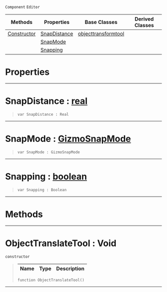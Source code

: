  `Component` `Editor`



|Methods|Properties|Base Classes|Derived Classes|
|---|---|---|---|
|[ Constructor](https://github.com/ZilchEngine/ZilchDocs/blob/master/code_reference/class_reference/objecttranslatetool.markdown#objecttranslatetool-void)|[ SnapDistance](https://github.com/ZilchEngine/ZilchDocs/blob/master/code_reference/class_reference/objecttranslatetool.markdown#snapdistance-zero-engine)|[objecttransformtool](https://github.com/ZilchEngine/ZilchDocs/blob/master/code_reference/class_reference/objecttransformtool.markdown)| |
| |[ SnapMode](https://github.com/ZilchEngine/ZilchDocs/blob/master/code_reference/class_reference/objecttranslatetool.markdown#snapmode-zero-engine-doc)| | |
| |[ Snapping](https://github.com/ZilchEngine/ZilchDocs/blob/master/code_reference/class_reference/objecttranslatetool.markdown#snapping-zero-engine-doc)| | |


 #  Properties


---  
 #  SnapDistance : [real](https://github.com/ZilchEngine/ZilchDocs/blob/master/code_reference/nada_base_types/real.markdown)

> 
> ``` lang=cpp, name=Nada
> var SnapDistance : Real


---  
 #  SnapMode : [GizmoSnapMode](https://github.com/ZilchEngine/ZilchDocs/blob/master/code_reference/enum_reference.markdown#gizmosnapmode)

> 
> ``` lang=cpp, name=Nada
> var SnapMode : GizmoSnapMode


---  
 #  Snapping : [boolean](https://github.com/ZilchEngine/ZilchDocs/blob/master/code_reference/nada_base_types/boolean.markdown)

> 
> ``` lang=cpp, name=Nada
> var Snapping : Boolean


---  
 #  Methods


---  
 #  ObjectTranslateTool : Void

 `constructor`

> 
> |Name|Type|Description|
> |---|---|---|
> ``` lang=cpp, name=Nada
> function ObjectTranslateTool()
> ``` 


---  
 

 